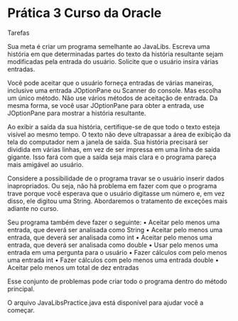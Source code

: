 # Prática 3 Curso da Oracle 

Tarefas

Sua meta é criar um programa semelhante ao JavaLibs.  Escreva uma história em que determinadas partes do texto da história resultante sejam modificadas pela entrada do usuário.  Solicite que o usuário insira várias entradas.

Você pode aceitar que o usuário forneça entradas de várias maneiras, inclusive uma entrada JOptionPane ou Scanner do console. Mas escolha um único método. Não use vários métodos de aceitação de entrada. Da mesma forma, se você usar JOptionPane para obter a entrada, use JOptionPane para mostrar a história resultante. 

Ao exibir a saída da sua história, certifique-se de que todo o texto esteja visível ao mesmo tempo. O texto não deve ultrapassar a área de exibição da tela do computador nem a janela de saída. Sua história precisará ser dividida em várias linhas, em vez de ser impressa em uma linha de saída gigante. Isso fará com que a saída seja mais clara e o programa pareça mais amigável ao usuário.

Considere a possibilidade de o programa travar se o usuário inserir dados inapropriados. Ou seja, não há problema em fazer com que o programa trave porque você esperava que o usuário digitasse um número e, em vez disso, ele digitou uma String. Abordaremos o tratamento de exceções mais adiante no curso.

Seu programa também deve fazer o seguinte:
•	Aceitar pelo menos uma entrada, que deverá ser analisada como String
•	Aceitar pelo menos uma entrada, que deverá ser analisada como int
•	Aceitar pelo menos uma entrada, que deverá ser analisada como double
•	Usar pelo menos uma entrada em uma pergunta para o usuário
•	Fazer cálculos com pelo menos uma entrada int
•	Fazer cálculos com pelo menos uma entrada double
•	Aceitar pelo menos um total de dez entradas 

Esse conjunto de problemas pode criar todo o programa dentro do método principal. 

O arquivo JavaLibsPractice.java está disponível para ajudar você a começar.
